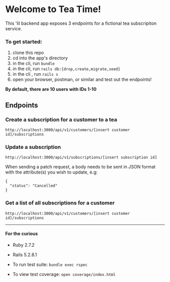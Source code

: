 # Welcome to Tea Time!

This 'lil backend app exposes 3 endpoints for a fictional tea subscripiton service.

### To get started:
1. clone this repo
2. cd into the app's directory 
3. in the cli, run ```bundle```
4. in the cli, run ```rails db:{drop,create,migrate,seed}```
5. in the cli , run ```rails s```
6. open your browser, postman, or similar and test out the endpoints!

**By default, there are 10 users with IDs 1-10**

## Endpoints

### Create a subscription for a customer to a tea
```http://localhost:3000/api/v1/customers/[insert customer id]/subscriptions```

### Update a subscription
```http://localhost:3000/api/v1/subscriptions/[insert subscription id]```

When sending a patch request, a body needs to be sent in JSON format with the attribute(s) you wish to update, e.g:
```
{
  "status": "Cancelled"
}
 ```
   
### Get a list of all subscriptions for a customer
```http://localhost:3000/api/v1/customers/[insert customer id]/subscriptions```


___________________________________________________________________________________________________________________________________________________________


#### For the curious

* Ruby 2.7.2
* Rails 5.2.8.1

* To run test suite: ```bundle exec rspec```
* To view test coverage: ```open coverage/index.html```
